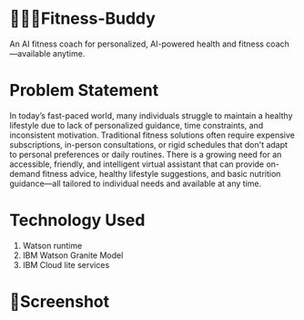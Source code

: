 # 🏋🏻‍♀️Fitness-Buddy
An AI  fitness coach for personalized, AI-powered health and fitness coach—available anytime. 

# Problem Statement 

In today’s fast-paced world, many individuals struggle to maintain a healthy lifestyle due
to lack of personalized guidance, time constraints, and inconsistent motivation. Traditional fitness
solutions often require expensive subscriptions, in-person consultations, or rigid schedules that don't
adapt to personal preferences or daily routines.
There is a growing need for an accessible, friendly, and intelligent virtual assistant that can provide on-
demand fitness advice, healthy lifestyle suggestions, and basic nutrition guidance—all tailored to
individual needs and available at any time.

# Technology Used 

1. Watson runtime
2. IBM Watson Granite Model
3. IBM Cloud lite services

# 🧾Screenshot

